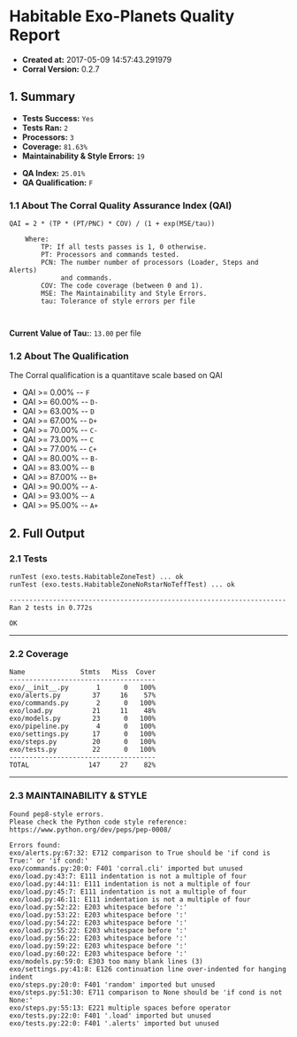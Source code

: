 # Habitable Exo-Planets Quality Report

- **Created at:** 2017-05-09 14:57:43.291979
- **Corral Version:** 0.2.7


## 1. Summary

- **Tests Success:** `Yes`
- **Tests Ran:** `2`
- **Processors:** `3`
- **Coverage:** `81.63%`
- **Maintainability & Style Errors:** `19`

<!-- -->

- **QA Index:** `25.01%`
- **QA Qualification:** `F`


### 1.1 About The Corral Quality Assurance Index (QAI)

```
QAI = 2 * (TP * (PT/PNC) * COV) / (1 + exp(MSE/tau))

    Where:
        TP: If all tests passes is 1, 0 otherwise.
        PT: Processors and commands tested.
        PCN: The number number of processors (Loader, Steps and Alerts)
             and commands.
        COV: The code coverage (between 0 and 1).
        MSE: The Maintainability and Style Errors.
        tau: Tolerance of style errors per file

    
```

**Current Value of Tau:**: `13.00` per file


### 1.2 About The Qualification

The Corral qualification is a quantitave scale based on QAI


- QAI >= 0.00% -- `F`
- QAI >= 60.00% -- `D-`
- QAI >= 63.00% -- `D`
- QAI >= 67.00% -- `D+`
- QAI >= 70.00% -- `C-`
- QAI >= 73.00% -- `C`
- QAI >= 77.00% -- `C+`
- QAI >= 80.00% -- `B-`
- QAI >= 83.00% -- `B`
- QAI >= 87.00% -- `B+`
- QAI >= 90.00% -- `A-`
- QAI >= 93.00% -- `A`
- QAI >= 95.00% -- `A+`



## 2. Full Output

### 2.1 Tests
```
runTest (exo.tests.HabitableZoneTest) ... ok
runTest (exo.tests.HabitableZoneNoRstarNoTeffTest) ... ok

----------------------------------------------------------------------
Ran 2 tests in 0.772s

OK

```
---

### 2.2 Coverage
```
Name              Stmts   Miss  Cover
-------------------------------------
exo/__init__.py       1      0   100%
exo/alerts.py        37     16    57%
exo/commands.py       2      0   100%
exo/load.py          21     11    48%
exo/models.py        23      0   100%
exo/pipeline.py       4      0   100%
exo/settings.py      17      0   100%
exo/steps.py         20      0   100%
exo/tests.py         22      0   100%
-------------------------------------
TOTAL               147     27    82%

```
---

### 2.3 MAINTAINABILITY & STYLE
```
Found pep8-style errors.
Please check the Python code style reference: https://www.python.org/dev/peps/pep-0008/

Errors found: 
exo/alerts.py:67:32: E712 comparison to True should be 'if cond is True:' or 'if cond:'
exo/commands.py:20:0: F401 'corral.cli' imported but unused
exo/load.py:43:7: E111 indentation is not a multiple of four
exo/load.py:44:11: E111 indentation is not a multiple of four
exo/load.py:45:7: E111 indentation is not a multiple of four
exo/load.py:46:11: E111 indentation is not a multiple of four
exo/load.py:52:22: E203 whitespace before ':'
exo/load.py:53:22: E203 whitespace before ':'
exo/load.py:54:22: E203 whitespace before ':'
exo/load.py:55:22: E203 whitespace before ':'
exo/load.py:56:22: E203 whitespace before ':'
exo/load.py:59:22: E203 whitespace before ':'
exo/load.py:60:22: E203 whitespace before ':'
exo/models.py:59:0: E303 too many blank lines (3)
exo/settings.py:41:8: E126 continuation line over-indented for hanging indent
exo/steps.py:20:0: F401 'random' imported but unused
exo/steps.py:51:30: E711 comparison to None should be 'if cond is not None:'
exo/steps.py:55:13: E221 multiple spaces before operator
exo/tests.py:22:0: F401 '.load' imported but unused
exo/tests.py:22:0: F401 '.alerts' imported but unused
```

